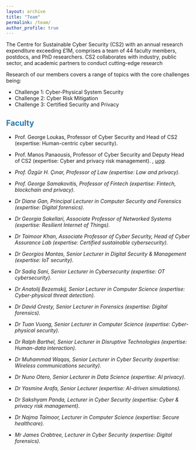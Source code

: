 ```yaml
---
layout: archive
title: "Team"
permalink: /team/
author_profile: true
---
```


The Centre for Sustainable Cyber Security (CS2) with an annual research expenditure exceeding £1M, comprises a team of 44 faculty members, postdocs, and PhD researchers. CS2 collaborates with industry, public sector, and academic partners to conduct cutting-edge research 

Research of our members covers a range of topics with the core challenges being:
* Challenge 1: Cyber-Physical System Security
* Challenge 2: Cyber Risk Mitigation
* Challenge 3: Certified Security and Privacy

## <span style="color:#2979ab;">Faculty</span> 

- Prof. George Loukas, Professor of Cyber Security and Head of CS2 (expertise: Human-centric cyber security).

- Prof. Manos Panaousis, Professor of Cyber Security and Deputy Head of CS2 (expertise: Cyber and privacy risk management).
<i class="ai ai-google-scholar">[](https://scholar.google.com/citations?user=FRwRt24AAAAJ&hl=en&oi=ao), [uog](https://www.gre.ac.uk/people/rep/faculty-of-engineering-and-science/manos-panaousis). 

- Prof. Özgür H. Çınar, Professor of Law (expertise: Law and privacy). 

- Prof. George Samakovitis, Professor of Fintech (expertise: Fintech, blockchain and privacy). 

- Dr Diane Gan, Principal Lecturer in Computer Security and Forensics (expertise: Digital forensics). 
<!-- <i class="ai ai-google-scholar">[gs](https://scholar.google.com/citations?user=AiwNvmUAAAAJ&hl=en&oi=ao), [profile](https://www.gre.ac.uk/people/rep/faculty-of-engineering-and-science/diane-gan).  -->

- Dr Georgia Sakellari, Associate Professor of Networked Systems (expertise: Resilient Internet of Things). 
<!-- <i class="ai ai-google-scholar">[gs](https://scholar.google.com/citations?user=LEShwBYAAAAJ&hl=en&oi=ao), [profile](https://www.gre.ac.uk/people/rep/faculty-of-engineering-and-science/georgia-sakellari).  -->

- Dr Taimoor Khan, Associate Professor of Cyber Security, Head of Cyber Assurance Lab (expertise: Certified sustainable cybersecurity). 
<!-- <i class="ai ai-google-scholar">[gs](https://scholar.google.com/citations?user=maVZheoAAAAJ&hl=en&oi=ao), [profile](https://www.gre.ac.uk/people/rep/faculty-of-engineering-and-science/muhammad-taimoor-khan). -->

- Dr Georgios Mantas, Senior Lecturer in Digital Security & Management (expertise: IoT security). 
<!-- <i class="ai ai-google-scholar">[gs](https://scholar.google.com/citations?hl=en&user=yUlhSfQAAAAJ&view_op=list_works&sortby=pubdate), [profile](https://www.gre.ac.uk/people/rep/faculty-of-engineering-and-science/georgios-mantas).  -->

- Dr Sadiq Sani, Senior Lecturer in Cybersecurity (expertise: OT cybersecurity). 
  <!-- <i class="ai ai-google-scholar">[gs](https://scholar.google.com/citations?hl=en&user=4mxGXzoAAAAJ&view_op=list_works&sortby=pubdate), [profile](https://www.gre.ac.uk/people/rep/faculty-of-engineering-and-science/dr-sadiq-sani). -->

- Dr Anatolij Bezemskij, Senior Lecturer in Computer Science (expertise: Cyber-physical threat detection).
<!-- <i class="ai ai-google-scholar">[gs](https://scholar.google.com/citations?user=POdWFs8AAAAJ&hl=en&oi=ao). -->

- Dr David Cresty, Senior Lecturer in Forensics (expertise: Digital forensics).
<!-- <i class="ai ai-google-scholar">[gs](https://scholar.google.com/citations?user=OuEvcD4AAAAJ&hl=en&oi=ao).  -->

- Dr Tuan Vuong, Senior Lecturer in Computer Science (expertise: Cyber-physical security).
<!-- [profile](https://www.gre.ac.uk/people/rep/faculty-of-engineering-and-science/tuan-vuong). -->

- Dr Ralph Barthel, Senior Lecturer in Disruptive Technologies (expertise: Human-data interaction).
<!-- <i class="ai ai-google-scholar">[gs](https://scholar.google.co.uk/citations?hl=en&user=vK-SmvwAAAAJ&view_op=list_works&sortby=pubdate).  -->

- Dr Muhammad Waqas, Senior Lecturer in Cyber Security (expertise: Wireless communications security).

- Dr Nuno Otero, Senior Lecturer in Data Science (expertise: AI privacy).

- Dr Yasmine Arafa, Senior Lecturer (expertise: AI-driven simulations).

- Dr Sakshyam Panda, Lecturer in Cyber Security (expertise: Cyber & privacy risk management). 

- Dr Najma Taimoor, Lecturer in Computer Science (expertise: Secure healthcare). 

- Mr James Crabtree, Lecturer in Cyber Security (expertise: Digital forensics).

<!-- <div style="background-color: #CCE5FF; padding: 10px; border-radius: 5px; display: inline-block; box-shadow: inset 0 0 0 1px #0066CC;">
The following sections are currently being updated.
</div>

## <span style="color:#2979ab;">Postdoctoral Researchers</span>  

### Current
- Dr Sakshyam Panda - Privacy risk quantification of AI, Horizon Europe TANGO. 
- Dr Hsueh-Ju (Eddy) Chen - Security for AI-driven domestic life, EPSRC CHAI.
- Dr William Oliff - Tracking and occupancy detection, H2020 RESCUER (previously in H2020 C4IIoT).

### Previous
- Dr Caxton Okoh - Researcher in Cyber risk optimisation, H2020 CUREX.
- Dr Ijaz Ahmed – Model-based resilient ecommerce ecosystem, H2020 ENSURESEC.
- Dr Areeg Samir – AI-based security monitoring of ecommerce ecosystem, H2020 ENSURESEC.
- Dr Xing Liang –  Explainable security of ecommerce ecosystem, H2020 ENSURESEC.

## <span style="color:#2979ab;">PhD students (doctoral researchers)</span> 
### Current
- Dennis Ivory - Human-as-a-security-sensor in the Internet of Things
- William Oliff - Context-enhanced indoor localisation, tracking and occupancy detection
- Blessing Odeleye - Cyber security of VR environments
- Emily Parsons - Cyber risk management in IoT
- Lal Akhter - Model-based Software Security Assurance
- Claire Stretch - Cyber Risk Optimisation for Small Businesses.

### Alumni
- Ali Jaddoa(2018-2022), Multi-Criteria decision support for energy-efficient IoT edge computing offloading. 
- Antonia Nisioti (2022), Supporting the optimal investigation of multi-stage cyber attacks. 
- Terry Brett (2021) Understanding contagion spreading processes of cyber security threats through social networks.
- Anatolij Bezemskij (2017) Detecting cyber-physical threats against autonomous robotic systems in routine missions. 
- Tuan Phan Vuong (2017) Cyber-physical intrusion detection for robotic vehicles. 
- David Chadwick (2016) Defining a formal model of edutainment that enhances the learning of cyber security subjects by higher education students.
- Ryan John Heartfield (2017) Utilising the concept of human-as-a-security-sensor for detecting semantic social engineering attacks. 
- Darren Hurley-Smith (2015) Virtual closed networks: optimised security for autonomous MANETs. 
- Robert David Sparrow (2018) A novel approach to symmetric cryptographic secured communication links for real-time teleoperation and telemetry. 
- Khurram Shahzad (2015) An investigation of mechanisms to mitigate zero-day computer worms within computer networks. 
- Muhammad Aminu Ahmad (2017) An investigation of network countermeasure against fast self-propagating malware. 
- Xiaoyi Zhou (2012) Information security based on temporal order and ergodic matrix.
- Andrew A. Adekunle (2012) Design and analysis of light-weight symmetric cryptographic frameworks and constructs for secure packet mode wireless communication. 

## <span style="color:#2979ab;">Research Assistants</span> 

### Current
- Kevin Luu, Junior Research Developer (Inertial Based Localisation).
- Rytis Venslovas, Junior Research Developer (Data Sharing Orchestration).
- Harry Whitby, Researcher, H2020 RESCUER. 

### Previous
- Cameron Noakes (2022) - Researcher in Applications of MITRE ATT&CK framework, H2020 CUREX.
- Emma Scott (2021) - Researcher in Security for AI-enabled smart homes, EPSRC CHAI. 
- Andreea Firoozbakht (2021-22) - Researcher in Security economics of connected places.
- Claire Stretch (2020-21) - Researcher in Trustworthiness for smart grid infrastructures, H2020 CUREX, NCSC MERIT.
- Kokulan Natkunam (2020-21) - Researcher in Cyber risk optimisation, H2020 CUREX, NCSC MERIT.
- Harry Whitby (2021-22) – Researcher in H2020 ENSURESEC and EUNOMIA.
- William Philips  – Researcher in Runtime Security Monitoring, H2020 ENSURESEC.
- Harsh Patel – Researcher in AI-based Security Monitoring, H2020 ENSURESEC.
- Aditya Rajput – Researcher in AI-based Security Monitoring, H2020 ENSURESEC.
- Asma Saleem – Researcher in Model-based resilient ecommerce ecosystem, H2020 ENSURESEC.
- Sagar Samala – Researcher in Design-time security of ecommerce applications, H2020 ENSURESEC.
- Vikalp Jaiswal – Researcher in Digital rights and their protection, ExMachina.
- Rohan Kathpal (2018) - Junior Software developer in Edge Computing.
- Alexandru Aurescu (2018) - Junior Software developer in Edge Computing.
  -->


<!-- ## <span style="color:#2979ab;">Faculty</span> 

{% for member in site.data.team %}
  <hr>
  <div class="team-member">
    <img src="{{ member.image }}" alt="{{ member.name }}">
    <h3>{{ member.name }}</h3>
    <p>{{ member.role }}</p>
    <p>{{ member.bio }}</p>
    {% if member.google_scholar %}
      <a href="{{ member.google_scholar }}"><i class="ai ai-google-scholar"></i></a>
    {% endif %}
     {% if member.www %}
      <a href="{{ member.www }}">www</a>
    {% endif %}
    {% if member.linkedin %}
      <a href="{{ member.linkedin }}"><i class="fab fa-linkedin"></i></a>
    {% endif %}
    {% if member.twitter %}
      <a href="https://twitter.com/{{ member.twitter }}"><i class="fab fa-twitter"></i></a>
    {% endif %}
    {% if member.email %}
      <a href="mailto:{{ member.email }}"><i class="far fa-envelope"></i></a>
    {% endif %}
  </div>
{% endfor %}
 -->